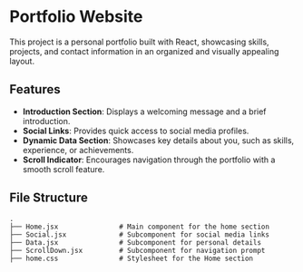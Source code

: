 # Portfolio Website  

This project is a personal portfolio built with React, showcasing skills, projects, and contact information in an organized and visually appealing layout.  

## Features  

- **Introduction Section**: Displays a welcoming message and a brief introduction.  
- **Social Links**: Provides quick access to social media profiles.  
- **Dynamic Data Section**: Showcases key details about you, such as skills, experience, or achievements.  
- **Scroll Indicator**: Encourages navigation through the portfolio with a smooth scroll feature.  

## File Structure  

```plaintext
.
├── Home.jsx               # Main component for the home section
├── Social.jsx             # Subcomponent for social media links
├── Data.jsx               # Subcomponent for personal details
├── ScrollDown.jsx         # Subcomponent for navigation prompt
├── home.css               # Stylesheet for the Home section
